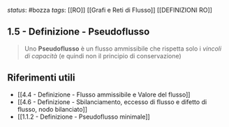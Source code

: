*status*: #bozza 
*tags*: [[RO]] [[Grafi e Reti di Flusso]] [[DEFINIZIONI RO]] 

## 1.5 - Definizione - Pseudoflusso

> Uno **Pseudoflusso** è un flusso ammissibile che rispetta solo i *vincoli di capacità* (e quindi non il principio di conservazione) 

## Riferimenti utili

* [[4.4 - Definizione - Flusso ammissibile e Valore del flusso]] 
* [[4.6 - Definizione - Sbilanciamento, eccesso di flusso e difetto di flusso, nodo bilanciato]]
* [[1.1.2 - Definizione - Pseudoflusso minimale]]